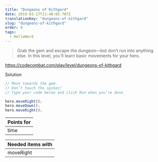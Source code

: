 ```yaml
---
title: "Dungeons of Kithgard"
date: 2019-03-17T21:48:03.707Z
translationKey: "dungeons-of-kithgard"
slug: "dungeons-of-kithgard"
order: 0
tags:
  - HelloWord
---
```


> Grab the gem and escape the dungeon—but don’t run into anything else. In this level, you’ll learn basic movements for your hero.

https://codecombat.com/play/level/dungeons-of-kithgard

Solution

```javascript
// Move towards the gem.
// Don’t touch the spikes!
// Type your code below and click Run when you’re done.

hero.moveRight();
hero.moveDown();
hero.moveRight();

```

Points for |
--- |
time |

Needed items with |
--- |
moveRight |


